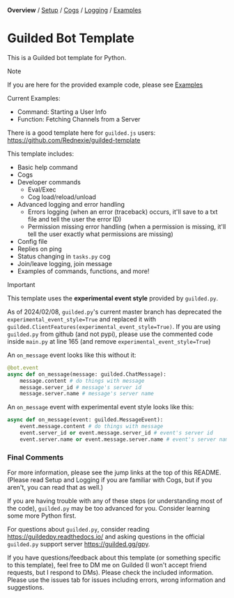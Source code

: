 **Overview** / [Setup](https://github.com/YumYummity/Guilded-Bot-Template/wiki/Setup) / [Cogs](https://github.com/YumYummity/Guilded-Bot-Template/wiki/Cogs) / [Logging](https://github.com/YumYummity/Guilded-Bot-Template/wiki/Logging) / [Examples](https://github.com/YumYummity/Guilded-Bot-Template/wiki/Examples)

# Guilded Bot Template
This is a Guilded bot template for Python.

> [!NOTE]
> If you are here for the provided example code, please see [Examples](https://github.com/YumYummity/Guilded-Bot-Template/wiki/Examples)
>
> Current Examples:
> - Command: Starting a User Info
> - Function: Fetching Channels from a Server

There is a good template here for `guilded.js` users: https://github.com/Rednexie/guilded-template

This template includes:
- Basic help command
- Cogs
- Developer commands
    - Eval/Exec
    - Cog load/reload/unload
- Advanced logging and error handling
    - Errors logging (when an error (traceback) occurs, it'll save to a txt file and tell the user the error ID)
    - Permission missing error handling (when a permission is missing, it'll tell the user exactly what permissions are missing)
- Config file
- Replies on ping
- Status changing in `tasks.py` cog
- Join/leave logging, join message
- Examples of commands, functions, and more!

> [!IMPORTANT]  
> This template uses the **experimental event style** provided by `guilded.py`.
> 
> As of 2024/02/08, `guilded.py`'s current master branch has deprecated the `experimental_event_style=True` and replaced it with `guilded.ClientFeatures(experimental_event_style=True)`. If you are using `guilded.py` from github (and not pypi), please use the commented code inside `main.py` at line 165 (and remove `experimental_event_style=True`)
>
> An `on_message` event looks like this without it:
> ```python
> @bot.event
> async def on_message(message: guilded.ChatMessage):
>     message.content # do things with message
>     message.server_id # message's server id
>     message.server.name # message's server name
> ```
> An `on_message` event with experimental event style looks like this:
> ```python
> async def on_message(event: guilded.MessageEvent):
>     event.message.content # do things with message
>     event.server_id or event.message.server_id # event's server id
>     event.server.name or event.message.server.name # event's server name
> ```

### Final Comments
For more information, please see the jump links at the top of this README. (Please read Setup and Logging if you are familiar with Cogs, but if you aren't, you can read that as well.)

If you are having trouble with any of these steps (or understanding most of the code), `guilded.py` may be too advanced for you. Consider learning some more Python first.

For questions about `guilded.py`, consider reading https://guildedpy.readthedocs.io/ and asking questions in the official `guilded.py` support server https://guilded.gg/gpy.

If you have questions/feedback about this template (or something specific to this template), feel free to DM me on Guilded (I won't accept friend requests, but I respond to DMs). Please check the included information. Please use the issues tab for issues including errors, wrong information and suggestions.
